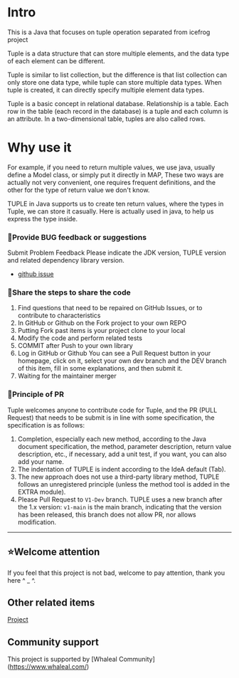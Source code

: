 
# Intro

 

This is a Java that focuses on tuple operation separated from icefrog project

Tuple is a data structure that can store multiple elements, and the data type of each element can be different.

Tuple is similar to list collection, but the difference is that list collection can only store one data type, while tuple can store multiple data types. 
When tuple is created, it can directly specify multiple element data types.

Tuple is a basic concept in relational database. Relationship is a table. Each row in the table (each record in the database) is a tuple and each column is an attribute. 
In a two-dimensional table, tuples are also called rows.



# Why use it

For example, if you need to return multiple values, we use java, usually define a Model class, or simply put it directly in MAP,
These two ways are actually not very convenient, one requires frequent definitions, and the other for the type of return value we don't know.

TUPLE in Java supports us to create ten return values, where the types in Tuple, we can store it casually.
Here is actually used in java, to help us express the type inside.


### 🐞Provide BUG feedback or suggestions

Submit Problem Feedback Please indicate the JDK version, TUPLE version and related dependency library version.

- [github issue](https://github.com/whaleal/tuple/issues)

### 🧬Share the steps to share the code
1. Find questions that need to be repaired on GitHub Issues, or to contribute to characteristics
2. In GitHub or Github on the Fork project to your own REPO
3. Putting Fork past items is your project clone to your local
4. Modify the code and perform related tests
5. COMMIT after Push to your own library 
6. Log in GitHub or Github You can see a Pull Request button in your homepage, click on it, select your own dev branch and the DEV branch of this item, fill in some explanations, and then submit it.
7. Waiting for the maintainer merger

### 📐Principle of PR

Tuple welcomes anyone to contribute code for Tuple, and the PR (PULL Request) that needs to be submit is in line with some specification, the specification is as follows:

1. Completion, especially each new method, according to the Java document specification, the method, parameter description, return value description, etc., if necessary, add a unit test, if you want, you can also add your name.
2. The indentation of TUPLE is indent according to the IdeA default (Tab).
3. The new approach does not use a third-party library method, TUPLE follows an unregistered principle (unless the method tool is added in the EXTRA module).
4. Please Pull Request to `V1-Dev` branch. TUPLE uses a new branch after the 1.x version: `v1-main` is the main branch, indicating that the version has been released, this branch does not allow PR, nor allows modification.

-------------------------------------------------------------------------------


## ⭐Welcome attention

If you feel that this project is not bad, welcome to pay attention, thank you here ^ _ ^.


## Other related items
[Project](https://docs.whaleal.com/project)

## Community support
This project is supported by [Whaleal Community] (https://www.whaleal.com/)

